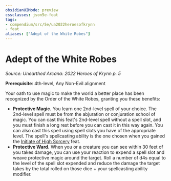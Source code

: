 ```yaml
---
obsidianUIMode: preview
cssclasses: json5e-feat
tags:
- compendium/src/5e/ua2022heroesofkrynn
- feat
aliases: ["Adept of the White Robes"]
---
```

# Adept of the White Robes
*Source: Unearthed Arcana: 2022 Heroes of Krynn p. 5*  

**Prerequisite**: 4th-level, Any Non-Evil alignment

Your oath to use magic to make the world a better place has been recognized by the Order of the White Robes, granting you these benefits:

- **Protective Magic.** You learn one 2nd-level spell of your choice. The 2nd-level spell must be from the abjuration or conjuration school of magic. You can cast this feat's 2nd-level spell without a spell slot, and you must finish a long rest before you can cast it in this way again. You can also cast this spell using spell slots you have of the appropriate level. The spell's spellcasting ability is the one chosen when you gained the [Initiate of High Sorcery](/Systems/5e/feats/initiate-of-high-sorcery-ua2022heroesofkrynn.md) feat.  
- **Protective Ward.** When you or a creature you can see within 30 feet of you takes damage, you can use your reaction to expend a spell slot and weave protective magic around the target. Roll a number of d4s equal to the level of the spell slot expended and reduce the damage the target takes by the total rolled on those dice + your spellcasting ability modifier.